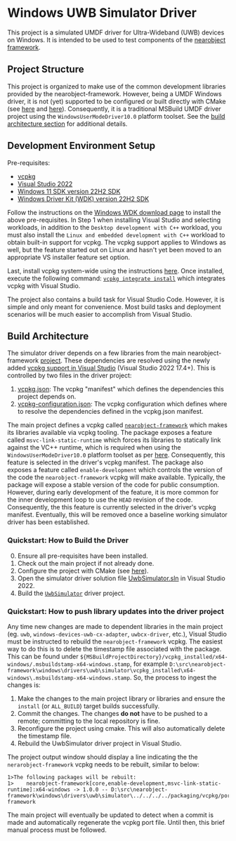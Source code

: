 # Windows UWB Simulator Driver

This project is a simulated UMDF driver for Ultra-Wideband (UWB) devices on Windows. It is intended to be used to test components of the [nearobject framework](https://github.com/microsoft/nearobject-framework).

## Project Structure

This project is organized to make use of the common development libraries provided by the nearobject-framework. However, being a UMDF Windows driver, it is not (yet) supported to be configured or built directly with CMake (see [here](https://gitlab.kitware.com/cmake/cmake/-/issues/23643) and [here](https://developercommunity.visualstudio.com/t/wdk-cmake-support/795126)). Consequently, it is a traditional MSBuild UMDF driver project using the `WindowsUserModeDriver10.0` platform toolset. See the [build architecture section](#build-architecture) for additional details.

## Development Environment Setup

Pre-requisites:

* [vcpkg](https://vcpkg.io/en/index.html)
* [Visual Studio 2022](https://visualstudio.microsoft.com/thank-you-downloading-visual-studio/?sku=Enterprise&rel=17)
* [Windows 11 SDK version 22H2 SDK](https://developer.microsoft.com/en-us/windows/downloads/windows-sdk/)
* [Windows Driver Kit (WDK) version 22H2 SDK](https://go.microsoft.com/fwlink/?linkid=2196230)

Follow the instructions on the [Windows WDK download page](https://learn.microsoft.com/en-us/windows-hardware/drivers/download-the-wdk) to install the above pre-requisites. In Step 1 when installing Visual Studio and selecting workloads, in addition to the `Desktop development with C++` workload, you must also install the `Linux and embedded development with C++` workload to obtain built-in support for vcpkg. The vcpkg support applies to Windows as well, but the feature started out on Linux and hasn't yet been moved to an appropriate VS installer feature set option.

Last, install vcpkg system-wide using the instructions [here](https://devblogs.microsoft.com/cppblog/vcpkg-environment-activation-in-visual-studio/). Once installed, execute the following command: [`vcpkg integrate install`](https://vcpkg.io/en/docs/commands/integrate.html#vcpkg-integrate-install) which integrates vcpkg with Visual Studio.

The project also contains a build task for Visual Studio Code. However, it is simple and only meant for convenience. Most build tasks and deployment scenarios will be much easier to accomplish from Visual Studio.

## Build Architecture

The simulator driver depends on a few libraries from the main nearobject-framework [project](../../../../README.md). These dependencies are resolved using the newly added [vcpkg support in Visual Studio](https://devblogs.microsoft.com/cppblog/vcpkg-environment-activation-in-visual-studio/) (Visual Studio 2022 17.4+). This is controlled by two files in the driver project:

1. [vcpkg.json](./vcpkg.json): The vcpkg "manifest" which defines the dependencies this project depends on.
2. [vcpkg-configuration.json](./vcpkg-configuration.json): The vcpkg configuration which defines where to resolve the dependencies defined in the vcpkg.json manifest.

The main project defines a vcpkg called [`nearobject-framework`](../../../../packaging/vcpkg/ports/nearobject-framework/vcpkg.json) which makes its libraries available via vcpkg tooling. The package exposes a feature called `msvc-link-static-runtime` which forces its libraries to statically link against the VC++ runtime, which is required when using the `WindowsUserModeDriver10.0` platform toolset as per [here](https://learn.microsoft.com/en-us/windows-hardware/drivers/develop/using-the-microsoft-c-runtime-with-user-mode-drivers-and-apps). Consequently, this feature is selected in the driver's vcpkg manifest. The package also exposes a feature called `enable-development` which controls the version of the code the `nearobject-framework` vcpkg will make available. Typically, the package will expose a stable version of the code for public consumption. However, during early development of the feature, it is more common for the inner development loop to use the `HEAD` revision of the code. Consequently, the this feature is currently selected in the driver's vcpkg manifest. Eventually, this will be removed once a baseline working simulator driver has been established.

### Quickstart: How to Build the Driver

0. Ensure all pre-requisites have been installed.
1. Check out the main project if not already done.
2. Configure the project with CMake (see [here](../../../../README.md#cmake)).
3. Open the simulator driver solution file [UwbSimulator.sln](UwbSimulator.sln) in Visual Studio 2022.
4. Build the [`UwbSimulator`](./UwbSimulator.vcxproj) driver project.

### Quickstart: How to push library updates into the driver project

Any time new changes are made to dependent libraries in the main project (eg. `uwb`, `windows-devices-uwb-cx-adapter`, `uwbcx-driver`, etc.), Visual Studio must be instructed to rebuild the `nearobject-framework` vcpkg. The easiest way to do this is to delete the timestamp file associated with the package. This can be found under `${MSBuildProjectDirectory}/vcpkg_installed/x64-windows/.msbuildstamp-x64-windows.stamp`, for example `D:\src\nearobject-framework\windows\drivers\uwb\simulator\vcpkg_installed\x64-windows\.msbuildstamp-x64-windows.stamp`. So, the process to ingest the changes is:

1. Make the changes to the main project library or libraries and ensure the `install` (or `ALL_BUILD`) target builds successfully.
2. Commit the changes. The changes __do not__ have to be pushed to a remote; committing to the local repository is fine.
3. Reconfigure the project using cmake. This will also automatically delete the timestamp file.
4. Rebuild the UwbSimulator driver project in Visual Studio.

The project output window should display a line indicating the the `nerarobject-framework` vcpkg needs to be rebuilt, similar to below:

```Shell
1>The following packages will be rebuilt:
1>    nearobject-framework[core,enable-development,msvc-link-static-runtime]:x64-windows -> 1.0.0 -- D:\src\nearobject-framework\windows\drivers\uwb\simulator\../../../../packaging/vcpkg/ports\nearobject-framework
```

The main project will eventually be updated to detect when a commit is made and automatically regenerate the vcpkg port file. Until then, this brief manual process must be followed.
